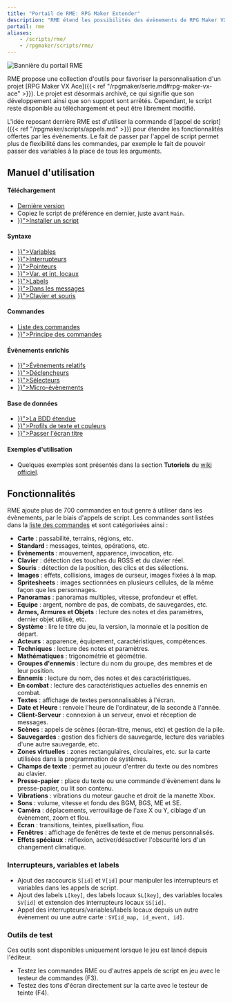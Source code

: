 ```yaml
---
title: "Portail de RME: RPG Maker Extender"
description: "RME étend les possibilités des évènements de RPG Maker VX Ace avec des outils pratiques et des centaines de nouvelles commandes."
portail: rme
aliases:
    - /scripts/rme/
    - /rpgmaker/scripts/rme/
---
```


![Bannière du portail RME](/rme/banniere.png)

RME propose une collection d'outils pour favoriser la personnalisation d'un projet [RPG Maker VX Ace]({{< ref "/rpgmaker/serie.md#rpg-maker-vx-ace" >}}). Le projet est désormais archivé, ce qui signifie que son développement ainsi que son support sont arrêtés. Cependant, le script reste disponible au téléchargement et peut être librement modifié.

L'idée reposant derrière RME est d'utiliser la commande d'[appel de script]({{< ref "/rpgmaker/scripts/appels.md" >}}) pour étendre les fonctionnalités offertes par les évènements. Le fait de passer par l'appel de script permet plus de flexibilité dans les commandes, par exemple le fait de pouvoir passer des variables à la place de tous les arguments.

## Manuel d'utilisation

<div id="index-flex-container">
    <section>
        <h4>Téléchargement</h4>
        <ul>
          <li><a href="https://raw.githubusercontent.com/RMEx/RME/master/RME.rb">Dernière version</a></li>
          <li>Copiez le script de préférence en dernier, juste avant <code>Main</code>.</li>
          <li><a href="{{< ref "/rpgmaker/scripts/installer.md#rpg-maker-vx-ace-et-antérieur" >}}">Installer un script</a></li>
        </ul>
    </section>
    <section>
        <h4>Syntaxe</h4>
        <ul>
          <li><a href="{{< ref "/rme/syntaxe.md" >}}">Variables</a></li>
          <li><a href="{{< ref "/rme/syntaxe.md#les-interrupteurs" >}}">Interrupteurs</a></li>
          <li><a href="{{< ref "/rme/syntaxe.md#pointeurs" >}}">Pointeurs</a></li>
          <li><a href="{{< ref "/rme/syntaxe/locale.md" >}}">Var. et int. locaux</a></li>
          <li><a href="{{< ref "/rme/syntaxe/labels.md" >}}">Labels</a></li>
          <li><a href="{{< ref "/rme/syntaxe/messages.md" >}}">Dans les messages</a></li>
          <li><a href="{{< ref "/rme/syntaxe/touches.md" >}}">Clavier et souris</a></li>
        </ul>
    </section>
    <section>
        <h4>Commandes</h4>
        <ul>
          <li><a href="http://rmex.github.io/RMEDoc">Liste des commandes</a></li>
          <li><a href="{{< ref "/rme/commandes.md" >}}">Principe des commandes</a></li>
        </ul>
    </section>
    <section>
        <h4>Évènements enrichis</h4>
        <ul>
          <li><a href="{{< ref "/rme/eventsrelatifs.md" >}}">Évènements relatifs</a></li>
          <li><a href="{{< ref "/rme/declencheurs.md" >}}">Déclencheurs</a></li>
          <li><a href="{{< ref "/rme/selecteurs.md" >}}">Sélecteurs</a></li>
          <li><a href="{{< ref "/rme/microevents.md" >}}">Micro-évènements</a></li>
        </ul>
    </section>
    <section>
        <h4>Base de données</h4>
        <ul>
          <li><a href="{{< ref "/rme/bdd.md" >}}">La BDD étendue</a></li>
          <li><a href="{{< ref "/rme/bdd/textes.md" >}}">Profils de texte et couleurs</a></li>
          <li><a href="{{< ref "/rme/bdd/ecrantitre.md" >}}">Passer l'écran titre</a></li>
        </ul>
    </section>
    <section>
        <h4>Exemples d'utilisation</h4>
        <ul>
          <li>Quelques exemples sont présentés dans la section <strong>Tutoriels</strong> du <a href="https://github.com/RMEx/RME/wiki">wiki officiel</a>.</li>
        </ul>
    </section>
</div>

## Fonctionnalités

RME ajoute plus de 700 commandes en tout genre à utiliser dans les évènements, par le biais d'appels de script. Les commandes sont listées dans la [liste des commandes](http://rmex.github.io/RMEDoc/) et sont catégorisées ainsi :

- **Carte** : passabilité, terrains, régions, etc.
- **Standard** : messages, teintes, opérations, etc.
- **Evènements** : mouvement, apparence, invocation, etc.
- **Clavier** : détection des touches du RGSS et du clavier réel.
- **Souris** : détection de la position, des clics et des sélections.
- **Images** : effets, collisions, images de curseur, images fixées à la map.
- **Spritesheets** : images sectionnées en plusieurs cellules, de la même façon que les personnages.
- **Panoramas** : panoramas multiples, vitesse, profondeur et effet.
- **Equipe** : argent, nombre de pas, de combats, de sauvegardes, etc.
- **Armes, Armures et Objets** : lecture des notes et des paramètres, dernier objet utilisé, etc.
- **Système** : lire le titre du jeu, la version, la monnaie et la position de départ.
- **Acteurs** : apparence, équipement, caractéristiques, compétences.
- **Techniques** : lecture des notes et paramètres.
- **Mathématiques** : trigonométrie et géométrie.
- **Groupes d'ennemis** : lecture du nom du groupe, des membres et de leur position.
- **Ennemis** : lecture du nom, des notes et des caractéristiques.
- **En combat** : lecture des caractéristiques actuelles des ennemis en combat.
- **Textes** : affichage de textes personnalisables à l'écran.
- **Date et Heure** : renvoie l'heure de l'ordinateur, de la seconde à l'année.
- **Client-Serveur** : connexion à un serveur, envoi et réception de messages.
- **Scènes** : appels de scènes (écran-titre, menus, etc) et gestion de la pile.
- **Sauvegardes** : gestion des fichiers de sauvegarde, lecture des variables d'une autre sauvegarde, etc.
- **Zones virtuelles** : zones rectangulaires, circulaires, etc. sur la carte utilisées dans la programmation de systèmes.
- **Champs de texte** : permet au joueur d'entrer du texte ou des nombres au clavier.
- **Presse-papier** : place du texte ou une commande d'évènement dans le presse-papier, ou lit son contenu.
- **Vibrations** : vibrations du moteur gauche et droit de la manette Xbox.
- **Sons** : volume, vitesse et fondu des BGM, BGS, ME et SE.
- **Caméra** : déplacements, verrouillage de l'axe X ou Y, ciblage d'un évènement, zoom et flou.
- **Ecran** : transitions, teintes, pixellisation, flou.
- **Fenêtres** : affichage de fenêtres de texte et de menus personnalisés.
- **Effets spéciaux** : réflexion, activer/désactiver l'obscurité lors d'un changement climatique.

### Interrupteurs, variables et labels

- Ajout des raccourcis `S[id]` et `V[id]` pour manipuler les interrupteurs et variables dans les appels de script.
- Ajout des labels `L[key]`, des labels locaux `SL[key]`, des variables locales `SV[id]` et extension des interrupteurs locaux `SS[id]`.
- Appel des interrupteurs/variables/labels locaux depuis un autre évènement ou une autre carte : `SV[id_map, id_event, id]`.

### Outils de test

Ces outils sont disponibles uniquement lorsque le jeu est lancé depuis l'éditeur.

- Testez les commandes RME ou d'autres appels de script en jeu avec le testeur de commandes (F3).
- Testez des tons d'écran directement sur la carte avec le testeur de teinte (F4).
